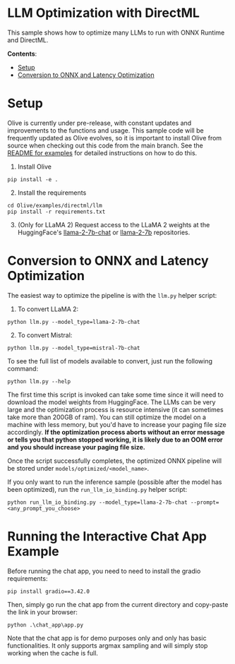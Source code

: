 # LLM Optimization with DirectML <!-- omit in toc -->

This sample shows how to optimize many LLMs to run with ONNX Runtime and DirectML.

**Contents**:
- [Setup](#setup)
- [Conversion to ONNX and Latency Optimization](#conversion-to-onnx-and-latency-optimization)

# Setup

Olive is currently under pre-release, with constant updates and improvements to the functions and usage. This sample code will be frequently updated as Olive evolves, so it is important to install Olive from source when checking out this code from the main branch. See the [README for examples](https://github.com/microsoft/Olive/blob/main/examples/README.md#important) for detailed instructions on how to do this.

1. Install Olive

```
pip install -e .
```

2. Install the requirements

```
cd Olive/examples/directml/llm
pip install -r requirements.txt
```

3. (Only for LLaMA 2) Request access to the LLaMA 2 weights at the HuggingFace's [llama-2-7b-chat](https://huggingface.co/meta-llama/Llama-2-7b-chat-hf) or [llama-2-7b](https://huggingface.co/meta-llama/Llama-2-7b-hf) repositories.


# Conversion to ONNX and Latency Optimization

The easiest way to optimize the pipeline is with the `llm.py` helper script:

1. To convert LLaMA 2:

```
python llm.py --model_type=llama-2-7b-chat
```

2. To convert Mistral:

```
python llm.py --model_type=mistral-7b-chat
```

To see the full list of models available to convert, just run the following command:

```
python llm.py --help
```

The first time this script is invoked can take some time since it will need to download the model weights from HuggingFace. The LLMs can be very large and the optimization process is resource intensive (it can sometimes take more than 200GB of ram). You can still optimize the model on a machine with less memory, but you'd have to increase your paging file size accordingly. **If the optimization process aborts without an error message or tells you that python stopped working, it is likely due to an OOM error and you should increase your paging file size.**

Once the script successfully completes, the optimized ONNX pipeline will be stored under `models/optimized/<model_name>`.

If you only want to run the inference sample (possible after the model has been optimized), run the `run_llm_io_binding.py` helper script:

```
python run_llm_io_binding.py --model_type=llama-2-7b-chat --prompt=<any_prompt_you_choose>
```

# Running the Interactive Chat App Example

Before running the chat app, you need to need to install the gradio requirements:

```
pip install gradio==3.42.0
```

Then, simply go run the chat app from the current directory and copy-paste the link in your browser:

```
python .\chat_app\app.py
```

Note that the chat app is for demo purposes only and only has basic functionalities. It only supports argmax sampling and will simply stop working when the cache is full.
